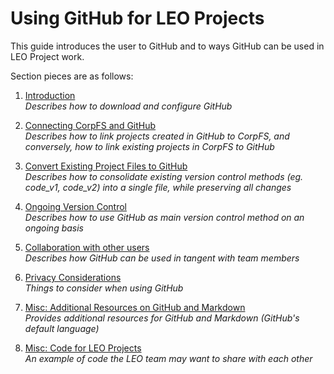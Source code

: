 # Using GitHub for LEO Projects 

This guide introduces the user to GitHub and to ways GitHub can be used in LEO Project work.

Section pieces are as follows: 
1. [Introduction](https://github.com/BeccaBrough/UsingGitHubLEO/blob/master/Content/1.Introduction.md)<br>
*Describes how to download and configure GitHub*<br/>

2. [Connecting CorpFS and GitHub](https://github.com/BeccaBrough/UsingGitHubLEO/blob/master/Content/2.ConnectingCorpFSandGitHub.md.md)<br>
*Describes how to link projects created in GitHub to CorpFS, and conversely, how to link existing projects in CorpFS to GitHub*<br/>

3. [Convert Existing Project Files to GitHub](https://github.com/BeccaBrough/UsingGitHubLEO/blob/master/Content/3.UploadExistingVersionsToGitHub.md)<br>*Describes how to consolidate existing version control methods (eg. code_v1, code_v2) into a single file, while preserving all changes*<br/>

4. [Ongoing Version Control](https://github.com/BeccaBrough/UsingGitHubLEO/blob/master/Content/4.OngoingVersionControl.md)<br>*Describes how to use GitHub as main version control method on an ongoing basis*

5. [Collaboration with other users](https://github.com/BeccaBrough/UsingGitHubLEO/blob/master/Content/5.Collaboration.md)<br>
*Describes how GitHub can be used in tangent with team members*<br/>

6. [Privacy Considerations](https://github.com/BeccaBrough/UsingGitHubLEO/blob/master/Content/6.PrivacyConsiderations.md)<br>
*Things to consider when using GitHub*<br/>

8. [Misc: Additional Resources on GitHub and Markdown](https://github.com/BeccaBrough/UsingGitHubLEO/blob/master/Content/7.Other%20Resources.md)<br>
*Provides additional resources for GitHub and Markdown (GitHub's default language)*<br/>

9. [Misc: Code for LEO Projects](https://github.com/BeccaBrough/UsingGitHubLEO/tree/master/Content/LEOExamples)<br>
*An example of code the LEO team may want to share with each other*<br/>

